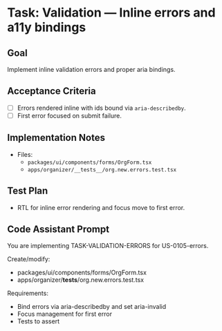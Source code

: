# Task: Validation — Inline errors and a11y bindings

## Goal
Implement inline validation errors and proper aria bindings.

## Acceptance Criteria
- [ ] Errors rendered inline with ids bound via `aria-describedby`.
- [ ] First error focused on submit failure.

## Implementation Notes
- Files:
  - `packages/ui/components/forms/OrgForm.tsx`
  - `apps/organizer/__tests__/org.new.errors.test.tsx`

## Test Plan
- RTL for inline error rendering and focus move to first error.

## Code Assistant Prompt
You are implementing TASK-VALIDATION-ERRORS for US-0105-errors.

Create/modify:
- packages/ui/components/forms/OrgForm.tsx
- apps/organizer/__tests__/org.new.errors.test.tsx

Requirements:
- Bind errors via aria-describedby and set aria-invalid
- Focus management for first error
- Tests to assert
